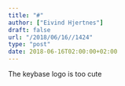 ```yaml
---
title: "#"
author: ["Eivind Hjertnes"]
draft: false
url: "/2018/06/16//1424"
type: "post"
date: 2018-06-16T02:00:00+02:00
---
```


The keybase logo is too cute
